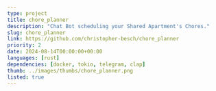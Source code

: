 ```yaml
---
type: project
title: chore_planner
description: "Chat Bot scheduling your Shared Apartment's Chores."
slug: chore_planner
link: https://github.com/christopher-besch/chore_planner
priority: 2
date: 2024-08-14T00:00:00+00:00
languages: [rust]
dependencies: [docker, tokio, telegram, clap]
thumb: ../images/thumbs/chore_planner.png
listed: true
---
```


